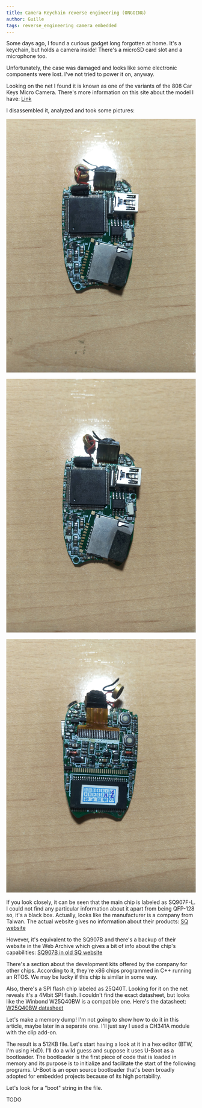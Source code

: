 ```yaml
---
title: Camera Keychain reverse engineering (ONGOING)
author: Guille
tags: reverse_engineering camera embedded
---
```


Some days ago, I found a curious gadget long forgotten at home. It's a keychain, but holds a camera inside! There's a microSD card slot and a microphone too.

Unfortunately, the case was damaged and looks like some electronic components were lost. I've not tried to power it on, anyway.

Looking on the net I found it is known as one of the variants of the 808 Car Keys Micro Camera. There's more information on this site about the model I have: [Link](https://www.chucklohr.com/808/C10/index.html)

I disassembled it, analyzed and took some pictures:

![alt text](https://github.com/Guillermo-Ramirez-Jimenez/Guillermo-Ramirez-Jimenez.github.io/raw/main/_posts/2021-02-07-Camera-Keychain-reverse-engineering/images/IMG_20210201_005020.jpg "Top")

![alt text](https://github.com/Guillermo-Ramirez-Jimenez/Guillermo-Ramirez-Jimenez.github.io/raw/main/_posts/2021-02-07-Camera-Keychain-reverse-engineering/images/IMG_20210201_005208.jpg "Top_alt")

![alt text](https://github.com/Guillermo-Ramirez-Jimenez/Guillermo-Ramirez-Jimenez.github.io/raw/main/_posts/2021-02-07-Camera-Keychain-reverse-engineering/images/IMG_20210201_005035.jpg "Bottom")

If you look closely, it can be seen that the main chip is labeled as SQ907F-L. I could not find any particular information about it apart from being QFP-128 so, it's a black box. Actually, looks like the manufacturer is a company from Taiwan. The actual website gives no information about their products:
[SQ website](http://www.sq.com.tw/)

However, it's equivalent to the SQ907B and there's a backup of their website in the Web Archive which gives a bit of info about the chip's capabilities:
[SQ907B in old SQ website](http://web.archive.org/web/20111021050700/http://www.sq.com.tw/english/product/dsc100dw.htm)

There's a section about the development kits offered by the company for other chips. According to it, they're x86 chips programmed in C++ running an RTOS. We may be lucky if this chip is similar in some way.

Also, there's a SPI flash chip labeled as 25Q40T. Looking for it on the net reveals it's a 4Mbit SPI flash. I couldn't find the exact datasheet, but looks like the Winbond W25Q40BW is a compatible one. Here's the datasheet:
[W25Q40BW datasheet](https://www.winbond.com/resource-files/w25q40bw%20revf%20101113.pdf)

Let's make a memory dump! I'm not going to show how to do it in this article, maybe later in a separate one. I'll just say I used a CH341A module with the clip add-on.

The result is a 512KB file. Let's start having a look at it in a hex editor (BTW, I'm using HxD). I'll do a wild guess and suppose it uses U-Boot as a bootloader. The bootloader is the first piece of code that is loaded in memory and its purpose is to initialize and facilitate the start of the following programs. U-Boot is an open source bootloader that's been broadly adopted for embedded projects because of its high portability.

Let's look for a "boot" string in the file.

TODO
